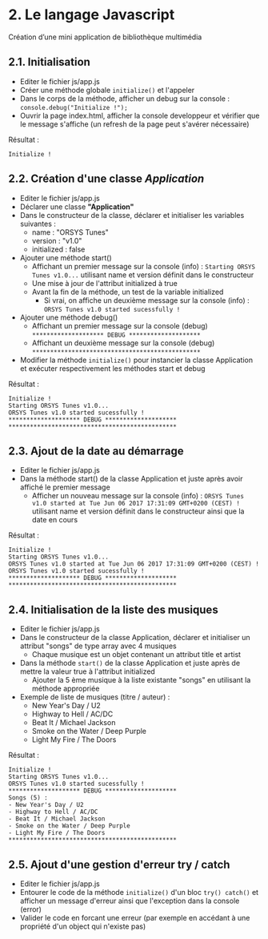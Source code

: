 # 2. Le langage Javascript
Création d’une mini application de bibliothèque multimédia


## 2.1. Initialisation
- Editer le fichier js/app.js
- Créer une méthode globale `initialize()` et l'appeler
- Dans le corps de la méthode, afficher un debug sur la console : `console.debug("Initialize !");`
- Ouvrir la page index.html, afficher la console developpeur et vérifier que le message s'affiche (un refresh
  de la page peut s'avérer nécessaire)
 
Résultat :

    Initialize !

    
## 2.2. Création d'une classe *Application*
- Editer le fichier js/app.js
- Déclarer une classe **"Application"**
- Dans le constructeur de la classe, déclarer et initialiser les variables suivantes :
  - name : "ORSYS Tunes"
  - version : "v1.0"
  - initialized : false
- Ajouter une méthode start()
  - Affichant un premier message sur la console (info) : `Starting ORSYS Tunes v1.0...` utilisant name et version définit dans le constructeur
  - Une mise à jour de l'attribut initialized à true
  - Avant la fin de la méthode, un test de la variable initialized
    - Si vrai, on affiche un deuxième message sur la console (info) : `ORSYS Tunes v1.0 started sucessfully !`
- Ajouter une méthode debug()
  - Affichant un premier message sur la console (debug) `******************** DEBUG ********************`
  - Affichant un deuxième message sur la console (debug) `***********************************************`
- Modifier la méthode `initialize()` pour instancier la classe Application et exécuter respectivement les méthodes start et debug

Résultat :

    Initialize !
    Starting ORSYS Tunes v1.0...
    ORSYS Tunes v1.0 started sucessfully !
    ******************** DEBUG ********************
    ***********************************************


## 2.3. Ajout de la date au démarrage
- Editer le fichier js/app.js
- Dans la méthode start() de la classe Application et juste après avoir affiché le premier message
    - Afficher un nouveau message sur la console (info) : `ORSYS Tunes v1.0 started at Tue Jun 06 2017 17:31:09 GMT+0200 (CEST) !
` utilisant name et version définit dans le constructeur ainsi que la date en cours

Résultat :

    Initialize !
    Starting ORSYS Tunes v1.0...
    ORSYS Tunes v1.0 started at Tue Jun 06 2017 17:31:09 GMT+0200 (CEST) !
    ORSYS Tunes v1.0 started sucessfully !
    ******************** DEBUG ********************
    ***********************************************
    
    
## 2.4. Initialisation de la liste des musiques
- Editer le fichier js/app.js
- Dans le constructeur de la classe Application, déclarer et initialiser un attribut "songs" de type array avec 4 musiques
  - Chaque musique est un objet contenant un attribut title et artist
- Dans la méthode `start()` de la classe Application et juste après de mettre la valeur true à l'attribut initialized
  - Ajouter la 5 ème musique à la liste existante "songs" en utilisant la méthode appropriée
- Exemple de liste de musiques (titre / auteur) :
  - New Year's Day / U2
  - Highway to Hell / AC/DC
  - Beat It / Michael Jackson
  - Smoke on the Water / Deep Purple
  - Light My Fire / The Doors

Résultat :

    Initialize !
    Starting ORSYS Tunes v1.0...
    ORSYS Tunes v1.0 started sucessfully !
    ******************** DEBUG ********************
    Songs (5) :
    - New Year's Day / U2
    - Highway to Hell / AC/DC
    - Beat It / Michael Jackson
    - Smoke on the Water / Deep Purple
    - Light My Fire / The Doors
    ***********************************************
    
    
## 2.5. Ajout d'une gestion d'erreur try / catch
- Editer le fichier js/app.js
- Entourer le code de la méthode `initialize()` d'un bloc `try() catch()` et afficher un message d'erreur
  ainsi que l'exception dans la console (error)
- Valider le code en forcant une erreur (par exemple en accédant à une propriété d'un object qui n'existe pas)
